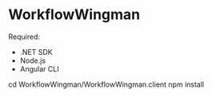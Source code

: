 # WorkflowWingman

Required:
- .NET SDK
- Node.js
- Angular CLI

cd WorkflowWingman/WorkflowWingman.client
npm install
